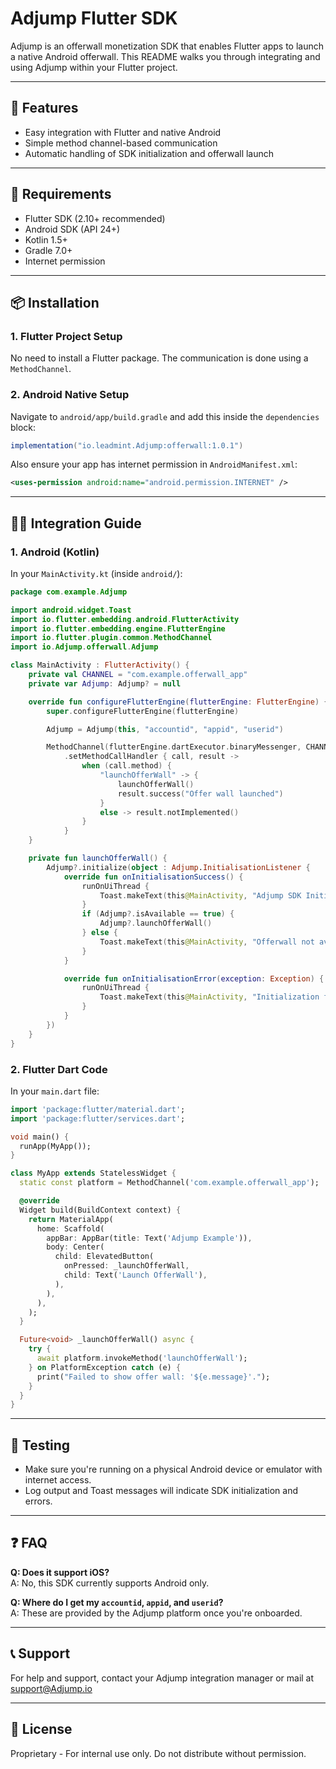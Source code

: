 
# Adjump Flutter SDK

Adjump is an offerwall monetization SDK that enables Flutter apps to launch a native Android offerwall. This README walks you through integrating and using Adjump within your Flutter project.

---

## 🚀 Features

- Easy integration with Flutter and native Android
- Simple method channel-based communication
- Automatic handling of SDK initialization and offerwall launch

---

## 🧰 Requirements

- Flutter SDK (2.10+ recommended)
- Android SDK (API 24+)
- Kotlin 1.5+
- Gradle 7.0+
- Internet permission

---

## 📦 Installation

### 1. Flutter Project Setup

No need to install a Flutter package. The communication is done using a `MethodChannel`.

### 2. Android Native Setup

Navigate to `android/app/build.gradle` and add this inside the `dependencies` block:

```groovy
implementation("io.leadmint.Adjump:offerwall:1.0.1")
```

Also ensure your app has internet permission in `AndroidManifest.xml`:

```xml
<uses-permission android:name="android.permission.INTERNET" />
```

---

## 🧑‍💻 Integration Guide

### 1. Android (Kotlin)

In your `MainActivity.kt` (inside `android/`):

```kotlin
package com.example.Adjump

import android.widget.Toast
import io.flutter.embedding.android.FlutterActivity
import io.flutter.embedding.engine.FlutterEngine
import io.flutter.plugin.common.MethodChannel
import io.Adjump.offerwall.Adjump

class MainActivity : FlutterActivity() {
    private val CHANNEL = "com.example.offerwall_app"
    private var Adjump: Adjump? = null

    override fun configureFlutterEngine(flutterEngine: FlutterEngine) {
        super.configureFlutterEngine(flutterEngine)

        Adjump = Adjump(this, "accountid", "appid", "userid")

        MethodChannel(flutterEngine.dartExecutor.binaryMessenger, CHANNEL)
            .setMethodCallHandler { call, result ->
                when (call.method) {
                    "launchOfferWall" -> {
                        launchOfferWall()
                        result.success("Offer wall launched")
                    }
                    else -> result.notImplemented()
                }
            }
    }

    private fun launchOfferWall() {
        Adjump?.initialize(object : Adjump.InitialisationListener {
            override fun onInitialisationSuccess() {
                runOnUiThread {
                    Toast.makeText(this@MainActivity, "Adjump SDK Initialized", Toast.LENGTH_SHORT).show()
                }
                if (Adjump?.isAvailable == true) {
                    Adjump?.launchOfferWall()
                } else {
                    Toast.makeText(this@MainActivity, "Offerwall not available!", Toast.LENGTH_SHORT).show()
                }
            }

            override fun onInitialisationError(exception: Exception) {
                runOnUiThread {
                    Toast.makeText(this@MainActivity, "Initialization failed: ${exception.message}", Toast.LENGTH_SHORT).show()
                }
            }
        })
    }
}
```

### 2. Flutter Dart Code

In your `main.dart` file:

```dart
import 'package:flutter/material.dart';
import 'package:flutter/services.dart';

void main() {
  runApp(MyApp());
}

class MyApp extends StatelessWidget {
  static const platform = MethodChannel('com.example.offerwall_app');

  @override
  Widget build(BuildContext context) {
    return MaterialApp(
      home: Scaffold(
        appBar: AppBar(title: Text('Adjump Example')),
        body: Center(
          child: ElevatedButton(
            onPressed: _launchOfferWall,
            child: Text('Launch OfferWall'),
          ),
        ),
      ),
    );
  }

  Future<void> _launchOfferWall() async {
    try {
      await platform.invokeMethod('launchOfferWall');
    } on PlatformException catch (e) {
      print("Failed to show offer wall: '${e.message}'.");
    }
  }
}
```

---

## 🧪 Testing

- Make sure you're running on a physical Android device or emulator with internet access.
- Log output and Toast messages will indicate SDK initialization and errors.

---

## ❓ FAQ

**Q: Does it support iOS?**  
A: No, this SDK currently supports Android only.

**Q: Where do I get my `accountid`, `appid`, and `userid`?**  
A: These are provided by the Adjump platform once you're onboarded.

---

## 📞 Support

For help and support, contact your Adjump integration manager or mail at support@Adjump.io

---

## 📃 License

Proprietary - For internal use only. Do not distribute without permission.
